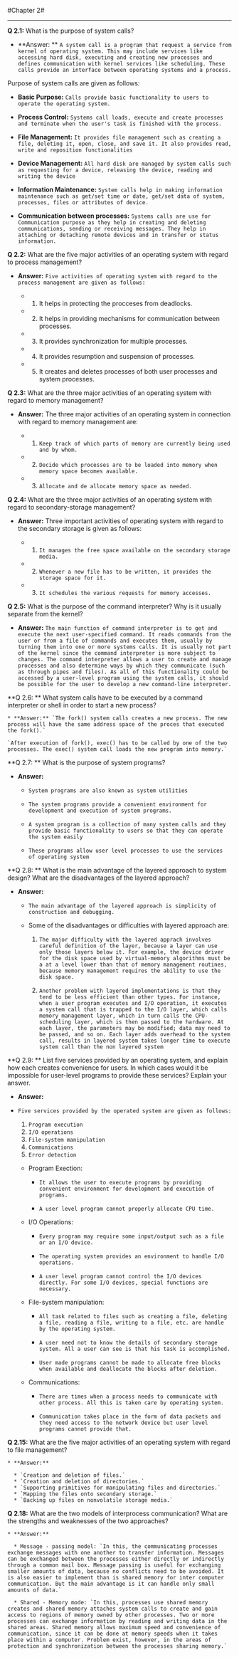#Chapter 2#

* **

**Q 2.1:** What is the purpose of system calls?

* **Answer: ** `A system call is a program that request a service from kernel of operating system. This may include services like accessing hard disk, executing and creating new processes and defines communication with kernel services like scheduling. These calls provide an interface between operating systems and a process.`

Purpose of system calls are given as follows:

*  **Basic Purpose:** `Calls provide basic functionality to users to operate the operating system.`

* **Process Control:** `Systems call loads, execute and create processes and terminate when the user's task is finished with the process.`

* **File Management:** `It provides file management such as creating a file, deleting it, open, close, and save it. It also provides read, write and reposition functionalities`

* **Device Management:** `All hard disk are managed by system calls such as requesting for a device, releasing the device, reading and writing the device`

* **Information Maintenance:** `System calls help in making information maintenance such as get/set time or date, get/set data of system, processes, files or attributes of device.`

* **Communication between processes:** `Systems calls are use for Communication purpose as they help in creating and deleting communications, sending or receiving messages. They help in attaching or detaching remote devices and in transfer or status information.`

**Q 2.2:** What are the five major activities of an operating system with regard to
process management?

* **Answer:** `Five activities of operating system with regard to the process management are given as follows:`

  * 1. It helps in protecting the procceses from deadlocks.

  * 2. It helps in providing mechanisms for communication between processes.

  * 3. It provides synchronization for multiple processes.

  * 4. It provides resumption and suspension of processes.

  * 5. It creates and deletes processes of both user processes and system processes.

**Q 2.3:** What are the three major activities of an operating system with regard
to memory management?

* **Answer:** The three major activities of an operating system in connection with regard to memory management are:

  * 1. `Keep track of which parts of memory are currently being used and by whom.`

  * 2. `Decide which processes are to be loaded into memory when memory space becomes available.`

  * 3. `Allocate and de allocate memory space as needed.`

**Q 2.4:** What are the three major activities of an operating system with regard to secondary-storage management?

* **Answer:** Three important activities of operating system with regard to the secondary storage is given as follows:

  * 1. `It manages the free space available on the secondary storage media.`

  * 2. `Whenever a new file has to be written, it provides the storage space for it.`

  * 3. `It schedules the various requests for memory accesses.`

**Q 2.5:** What is the purpose of the command interpreter? Why is it usually separate from the kernel?

  * **Answer:** `The main function of command interpreter is to get and execute the next user-specified command. It reads commands from the user or from a file of commands and executes them, usually by turning them into one or more systems calls. It is usually not part of the kernel since the command interpreter is more subject to changes. The command interpreter allows a user to create and manage processes and also determine ways by which they communicate (such as through pipes and files). As all of this functionality could be accessed by a user-level program using the system calls, it should be possible for the user to develop a new command-line interpreter.`

  **Q 2.6: ** What system calls have to be executed by a command interpreter or shell in order to start a new process?

    * **Answer:** `The fork() system calls creates a new process. The new process will have the same address space of the proces that executed the fork().`

    `After execution of fork(), exec() has to be called by one of the two processes. The exec() system call loads the new program into memory.`

  **Q 2.7: ** What is the purpose of system programs?

  * **Answer:**

    * `System programs are also known as system utilities`

    * `The system programs provide a convenient environment for development and execution of system programs.`

    * `A system program is a collection of many system calls and they provide basic functionality to users so that they can operate the system easily`

    * `These programs allow user level processes to use the services of operating system`

**Q 2.8: ** What is the main advantage of the layered approach to system design? What are the disadvantages of the layered approach?

* **Answer:**

  * `The main advantage of the layered approach is simplicity of construction and debugging.`

  * Some of the disadvantages or difficulties with layered approach are:

     1. `The major difficulty with the layered apprach involves careful definition of the layer, because a layer can use only those layers below it. For example, the device driver for the disk space used by virtual-memory algorithms must be a at a level lower than that of memory management routines, because memory management requires the ability to use the disk space.`

     2. `Another problem with layered implementations is that they tend to be less efficient than other types. For instance, when a user program executes and I/O operation, it executes a system call that is trapped to the I/O layer, which calls memory management layer, which in turn calls the CPU-scheduling layer, which is then passed to the hardware. At each layer, the parameters may be modified; data may need to be passed, and so on. Each layer adds overhead to the system call, results in layered system takes longer time to execute system call than the non layered system`

 **Q 2.9: ** List five services provided by an operating system, and explain how each creates convenience for users. In which cases would it be impossible for user-level programs to provide these services? Explain your answer.

 * **Answer:**

  * `Five services provided by the operated system are given as follows:`

    1. `Program execution`
    2. `I/O operations`
    3. `File-system manipulation`
    4. `Communications`
    5. `Error detection`

    * Program Exection:

      * `It allows the user to execute programs by providing convenient environment for development and execution of programs.`

      * `A user level program cannot properly allocate CPU time.`

    * I/O Operations:

      * `Every program may require some input/output such as a file or an I/O device.`

      * `The operating system provides an environment to handle I/O operations.`

      * `A user level program cannot control the I/O devices directly. For some I/O devices, special functions are necessary.`

    * File-system manipulation:

      * `All task related to files such as creating a file, deleting a file, reading a file, writing to a file, etc. are handle by the operating system.`

      * `A user need not to know the details of secondary storage system. All a user can see is that his task is accomplished.`

      * `User made programs cannot be made to allocate free blocks when available and deallocate the blocks after deletion.`

    * Communications:

      * `There are times when a process needs to communicate with other process. All this is taken care by operating system.`

      * `Communication takes place in the form of data packets and they need access to the network device but user level programs cannot provide that.`

  **Q 2.15:** What are the five major activities of an operating system with regard to file management?

    * **Answer:**

      * `Creation and deletion of files.`
      * `Creation and deletion of directories.`
      * `Supporting primitives for manipulating files and directories.`
      * `Mapping the files onto secondary storage.`
      * `Backing up files on nonvolatile storage media.`

  **Q 2.18:** What are the two models of interprocess communication? What are the strengths and weaknesses of the two approaches?

    * **Answer:**

      * Message - passing model: `In this, the communicating processes exchange messages with one another to transfer information. Messages can be exchanged between the processes either directly or indirectly through a common mail box. Message passing is useful for exchanging smaller amounts of data, because no conflicts need to be avoided. It is also easier to implement than is shared memory for inter computer communication. But the main advantage is it can handle only small amounts of data.`

      * Shared - Memory mode: `In this, processes use shared memory creates and shared memory attaches system calls to create and gain access to regions of memory owned by other processes. Two or more processes can exchange information by reading and writing data in the shared areas. Shared memory allows maximum speed and convenience of communication, since it can be done at memory speeds when it takes place within a computer. Problem exist, however, in the areas of protection and synchronization between the processes sharing memory.`

      
